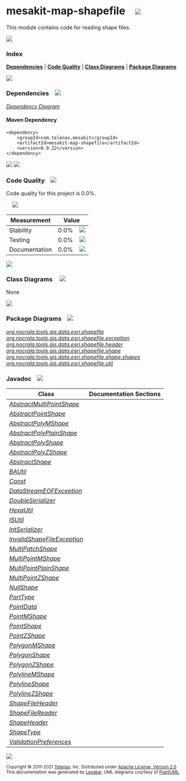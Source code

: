 [//]: # (start-user-text)



[//]: # (end-user-text)

# mesakit-map-shapefile &nbsp;&nbsp; <img src="https://telenav.github.io/telenav-assets/images/icons/gears-32.png" srcset="https://telenav.github.io/telenav-assets/images/icons/gears-32-2x.png 2x"/>

This module contains code for reading shape files.

<img src="https://telenav.github.io/telenav-assets/images/separators/horizontal-line-512.png" srcset="https://telenav.github.io/telenav-assets/images/separators/horizontal-line-512-2x.png 2x"/>

### Index



[**Dependencies**](#dependencies) | [**Code Quality**](#code-quality) | [**Class Diagrams**](#class-diagrams) | [**Package Diagrams**](#package-diagrams)

<img src="https://telenav.github.io/telenav-assets/images/separators/horizontal-line-512.png" srcset="https://telenav.github.io/telenav-assets/images/separators/horizontal-line-512-2x.png 2x"/>

### Dependencies <a name="dependencies"></a> &nbsp;&nbsp; <img src="https://telenav.github.io/telenav-assets/images/icons/dependencies-32.png" srcset="https://telenav.github.io/telenav-assets/images/icons/dependencies-32-2x.png 2x"/>

[*Dependency Diagram*](https://www.mesakit.org/0.9.22/lexakai/mesakit/mesakit-map/shapefile/documentation/diagrams/dependencies.svg)

#### Maven Dependency

    <dependency>
        <groupId>com.telenav.mesakit</groupId>
        <artifactId>mesakit-map-shapefile</artifactId>
        <version>0.9.22</version>
    </dependency>

<img src="https://telenav.github.io/telenav-assets/images/separators/horizontal-line-128.png" srcset="https://telenav.github.io/telenav-assets/images/separators/horizontal-line-128-2x.png 2x"/>

[//]: # (start-user-text)



[//]: # (end-user-text)

<img src="https://telenav.github.io/telenav-assets/images/separators/horizontal-line-128.png" srcset="https://telenav.github.io/telenav-assets/images/separators/horizontal-line-128-2x.png 2x"/>

### Code Quality <a name="code-quality"></a> &nbsp;&nbsp; <img src="https://telenav.github.io/telenav-assets/images/icons/ruler-32.png" srcset="https://telenav.github.io/telenav-assets/images/icons/ruler-32-2x.png 2x"/>

Code quality for this project is 0.0%.  
  
&nbsp; &nbsp; <img src="https://telenav.github.io/telenav-assets/images/meters/meter-0-96.png" srcset="https://telenav.github.io/telenav-assets/images/meters/meter-0-96-2x.png 2x"/>

| Measurement   | Value                    |
|---------------|--------------------------|
| Stability     | 0.0%&nbsp; &nbsp; <img src="https://telenav.github.io/telenav-assets/images/meters/meter-0-96.png" srcset="https://telenav.github.io/telenav-assets/images/meters/meter-0-96-2x.png 2x"/>     |
| Testing       | 0.0%&nbsp; &nbsp; <img src="https://telenav.github.io/telenav-assets/images/meters/meter-0-96.png" srcset="https://telenav.github.io/telenav-assets/images/meters/meter-0-96-2x.png 2x"/>       |
| Documentation | 0.0%&nbsp; &nbsp; <img src="https://telenav.github.io/telenav-assets/images/meters/meter-0-96.png" srcset="https://telenav.github.io/telenav-assets/images/meters/meter-0-96-2x.png 2x"/> |

<img src="https://telenav.github.io/telenav-assets/images/separators/horizontal-line-128.png" srcset="https://telenav.github.io/telenav-assets/images/separators/horizontal-line-128-2x.png 2x"/>

### Class Diagrams <a name="class-diagrams"></a> &nbsp; &nbsp; <img src="https://telenav.github.io/telenav-assets/images/icons/diagram-40.png" srcset="https://telenav.github.io/telenav-assets/images/icons/diagram-40-2x.png 2x"/>

None

<img src="https://telenav.github.io/telenav-assets/images/separators/horizontal-line-128.png" srcset="https://telenav.github.io/telenav-assets/images/separators/horizontal-line-128-2x.png 2x"/>

### Package Diagrams <a name="package-diagrams"></a> &nbsp;&nbsp; <img src="https://telenav.github.io/telenav-assets/images/icons/box-24.png" srcset="https://telenav.github.io/telenav-assets/images/icons/box-24-2x.png 2x"/>

[*org.nocrala.tools.gis.data.esri.shapefile*](https://www.mesakit.org/0.9.22/lexakai/mesakit/mesakit-map/shapefile/documentation/diagrams/org.nocrala.tools.gis.data.esri.shapefile.svg)  
[*org.nocrala.tools.gis.data.esri.shapefile.exception*](https://www.mesakit.org/0.9.22/lexakai/mesakit/mesakit-map/shapefile/documentation/diagrams/org.nocrala.tools.gis.data.esri.shapefile.exception.svg)  
[*org.nocrala.tools.gis.data.esri.shapefile.header*](https://www.mesakit.org/0.9.22/lexakai/mesakit/mesakit-map/shapefile/documentation/diagrams/org.nocrala.tools.gis.data.esri.shapefile.header.svg)  
[*org.nocrala.tools.gis.data.esri.shapefile.shape*](https://www.mesakit.org/0.9.22/lexakai/mesakit/mesakit-map/shapefile/documentation/diagrams/org.nocrala.tools.gis.data.esri.shapefile.shape.svg)  
[*org.nocrala.tools.gis.data.esri.shapefile.shape.shapes*](https://www.mesakit.org/0.9.22/lexakai/mesakit/mesakit-map/shapefile/documentation/diagrams/org.nocrala.tools.gis.data.esri.shapefile.shape.shapes.svg)  
[*org.nocrala.tools.gis.data.esri.shapefile.util*](https://www.mesakit.org/0.9.22/lexakai/mesakit/mesakit-map/shapefile/documentation/diagrams/org.nocrala.tools.gis.data.esri.shapefile.util.svg)

### Javadoc <a name="code-quality"></a> &nbsp;&nbsp; <img src="https://telenav.github.io/telenav-assets/images/icons/books-24.png" srcset="https://telenav.github.io/telenav-assets/images/icons/books-24-2x.png 2x"/>

| Class | Documentation Sections  |
|-------|-------------------------|
| [*AbstractMultiPointShape*](https://www.mesakit.org/0.9.22/javadoc/mesakit/mesakit-map-shapefile/org/nocrala/tools/gis/data/esri/shapefile/shape/shapes/AbstractMultiPointShape.html) |  |  
| [*AbstractPointShape*](https://www.mesakit.org/0.9.22/javadoc/mesakit/mesakit-map-shapefile/org/nocrala/tools/gis/data/esri/shapefile/shape/shapes/AbstractPointShape.html) |  |  
| [*AbstractPolyMShape*](https://www.mesakit.org/0.9.22/javadoc/mesakit/mesakit-map-shapefile/org/nocrala/tools/gis/data/esri/shapefile/shape/shapes/AbstractPolyMShape.html) |  |  
| [*AbstractPolyPlainShape*](https://www.mesakit.org/0.9.22/javadoc/mesakit/mesakit-map-shapefile/org/nocrala/tools/gis/data/esri/shapefile/shape/shapes/AbstractPolyPlainShape.html) |  |  
| [*AbstractPolyShape*](https://www.mesakit.org/0.9.22/javadoc/mesakit/mesakit-map-shapefile/org/nocrala/tools/gis/data/esri/shapefile/shape/shapes/AbstractPolyShape.html) |  |  
| [*AbstractPolyZShape*](https://www.mesakit.org/0.9.22/javadoc/mesakit/mesakit-map-shapefile/org/nocrala/tools/gis/data/esri/shapefile/shape/shapes/AbstractPolyZShape.html) |  |  
| [*AbstractShape*](https://www.mesakit.org/0.9.22/javadoc/mesakit/mesakit-map-shapefile/org/nocrala/tools/gis/data/esri/shapefile/shape/AbstractShape.html) |  |  
| [*BAUtil*](https://www.mesakit.org/0.9.22/javadoc/mesakit/mesakit-map-shapefile/org/nocrala/tools/gis/data/esri/shapefile/util/BAUtil.html) |  |  
| [*Const*](https://www.mesakit.org/0.9.22/javadoc/mesakit/mesakit-map-shapefile/org/nocrala/tools/gis/data/esri/shapefile/shape/Const.html) |  |  
| [*DataStreamEOFException*](https://www.mesakit.org/0.9.22/javadoc/mesakit/mesakit-map-shapefile/org/nocrala/tools/gis/data/esri/shapefile/exception/DataStreamEOFException.html) |  |  
| [*DoubleSerializer*](https://www.mesakit.org/0.9.22/javadoc/mesakit/mesakit-map-shapefile/org/nocrala/tools/gis/data/esri/shapefile/util/DoubleSerializer.html) |  |  
| [*HexaUtil*](https://www.mesakit.org/0.9.22/javadoc/mesakit/mesakit-map-shapefile/org/nocrala/tools/gis/data/esri/shapefile/util/HexaUtil.html) |  |  
| [*ISUtil*](https://www.mesakit.org/0.9.22/javadoc/mesakit/mesakit-map-shapefile/org/nocrala/tools/gis/data/esri/shapefile/util/ISUtil.html) |  |  
| [*IntSerializer*](https://www.mesakit.org/0.9.22/javadoc/mesakit/mesakit-map-shapefile/org/nocrala/tools/gis/data/esri/shapefile/util/IntSerializer.html) |  |  
| [*InvalidShapeFileException*](https://www.mesakit.org/0.9.22/javadoc/mesakit/mesakit-map-shapefile/org/nocrala/tools/gis/data/esri/shapefile/exception/InvalidShapeFileException.html) |  |  
| [*MultiPatchShape*](https://www.mesakit.org/0.9.22/javadoc/mesakit/mesakit-map-shapefile/org/nocrala/tools/gis/data/esri/shapefile/shape/shapes/MultiPatchShape.html) |  |  
| [*MultiPointMShape*](https://www.mesakit.org/0.9.22/javadoc/mesakit/mesakit-map-shapefile/org/nocrala/tools/gis/data/esri/shapefile/shape/shapes/MultiPointMShape.html) |  |  
| [*MultiPointPlainShape*](https://www.mesakit.org/0.9.22/javadoc/mesakit/mesakit-map-shapefile/org/nocrala/tools/gis/data/esri/shapefile/shape/shapes/MultiPointPlainShape.html) |  |  
| [*MultiPointZShape*](https://www.mesakit.org/0.9.22/javadoc/mesakit/mesakit-map-shapefile/org/nocrala/tools/gis/data/esri/shapefile/shape/shapes/MultiPointZShape.html) |  |  
| [*NullShape*](https://www.mesakit.org/0.9.22/javadoc/mesakit/mesakit-map-shapefile/org/nocrala/tools/gis/data/esri/shapefile/shape/shapes/NullShape.html) |  |  
| [*PartType*](https://www.mesakit.org/0.9.22/javadoc/mesakit/mesakit-map-shapefile/org/nocrala/tools/gis/data/esri/shapefile/shape/PartType.html) |  |  
| [*PointData*](https://www.mesakit.org/0.9.22/javadoc/mesakit/mesakit-map-shapefile/org/nocrala/tools/gis/data/esri/shapefile/shape/PointData.html) |  |  
| [*PointMShape*](https://www.mesakit.org/0.9.22/javadoc/mesakit/mesakit-map-shapefile/org/nocrala/tools/gis/data/esri/shapefile/shape/shapes/PointMShape.html) |  |  
| [*PointShape*](https://www.mesakit.org/0.9.22/javadoc/mesakit/mesakit-map-shapefile/org/nocrala/tools/gis/data/esri/shapefile/shape/shapes/PointShape.html) |  |  
| [*PointZShape*](https://www.mesakit.org/0.9.22/javadoc/mesakit/mesakit-map-shapefile/org/nocrala/tools/gis/data/esri/shapefile/shape/shapes/PointZShape.html) |  |  
| [*PolygonMShape*](https://www.mesakit.org/0.9.22/javadoc/mesakit/mesakit-map-shapefile/org/nocrala/tools/gis/data/esri/shapefile/shape/shapes/PolygonMShape.html) |  |  
| [*PolygonShape*](https://www.mesakit.org/0.9.22/javadoc/mesakit/mesakit-map-shapefile/org/nocrala/tools/gis/data/esri/shapefile/shape/shapes/PolygonShape.html) |  |  
| [*PolygonZShape*](https://www.mesakit.org/0.9.22/javadoc/mesakit/mesakit-map-shapefile/org/nocrala/tools/gis/data/esri/shapefile/shape/shapes/PolygonZShape.html) |  |  
| [*PolylineMShape*](https://www.mesakit.org/0.9.22/javadoc/mesakit/mesakit-map-shapefile/org/nocrala/tools/gis/data/esri/shapefile/shape/shapes/PolylineMShape.html) |  |  
| [*PolylineShape*](https://www.mesakit.org/0.9.22/javadoc/mesakit/mesakit-map-shapefile/org/nocrala/tools/gis/data/esri/shapefile/shape/shapes/PolylineShape.html) |  |  
| [*PolylineZShape*](https://www.mesakit.org/0.9.22/javadoc/mesakit/mesakit-map-shapefile/org/nocrala/tools/gis/data/esri/shapefile/shape/shapes/PolylineZShape.html) |  |  
| [*ShapeFileHeader*](https://www.mesakit.org/0.9.22/javadoc/mesakit/mesakit-map-shapefile/org/nocrala/tools/gis/data/esri/shapefile/header/ShapeFileHeader.html) |  |  
| [*ShapeFileReader*](https://www.mesakit.org/0.9.22/javadoc/mesakit/mesakit-map-shapefile/org/nocrala/tools/gis/data/esri/shapefile/ShapeFileReader.html) |  |  
| [*ShapeHeader*](https://www.mesakit.org/0.9.22/javadoc/mesakit/mesakit-map-shapefile/org/nocrala/tools/gis/data/esri/shapefile/shape/ShapeHeader.html) |  |  
| [*ShapeType*](https://www.mesakit.org/0.9.22/javadoc/mesakit/mesakit-map-shapefile/org/nocrala/tools/gis/data/esri/shapefile/shape/ShapeType.html) |  |  
| [*ValidationPreferences*](https://www.mesakit.org/0.9.22/javadoc/mesakit/mesakit-map-shapefile/org/nocrala/tools/gis/data/esri/shapefile/ValidationPreferences.html) |  |  

[//]: # (start-user-text)



[//]: # (end-user-text)

<img src="https://telenav.github.io/telenav-assets/images/separators/horizontal-line-512.png" srcset="https://telenav.github.io/telenav-assets/images/separators/horizontal-line-512-2x.png 2x"/>

<sub>Copyright &#169; 2011-2021 [Telenav](https://telenav.com), Inc. Distributed under [Apache License, Version 2.0](LICENSE)</sub>  
<sub>This documentation was generated by [Lexakai](https://lexakai.org). UML diagrams courtesy of [PlantUML](https://plantuml.com).</sub>
